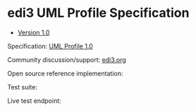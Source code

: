 # edi3 UML Profile Specification

 * [Version 1.0](/docs/1.0/index.md)
 
Specification: [UML Profile 1.0](http://edi3.org/specs/edi3-uml-profile/1.0/)

Community discussion/support: [edi3.org](http://edi3.org)

Open source reference implementation: 

Test suite: 

Live test endpoint: 
